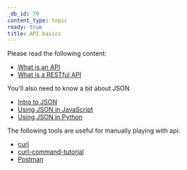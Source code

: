 ```yaml
---
_db_id: 70
content_type: topic
ready: true
title: API basics
---
```


Please read the following content:

- [What is an API](https://medium.freecodecamp.org/what-is-an-api-in-english-please-b880a3214a82)
- [What is a RESTful API](https://searchmicroservices.techtarget.com/definition/RESTful-API)

You'll also need to know a bit about JSON

- [Intro to JSON](https://www.digitalocean.com/community/tutorials/an-introduction-to-json)
- [Using JSON in JavaScript](https://www.w3schools.com/js/js_json_intro.asp)
- [Using JSON in Python](https://www.w3schools.com/python/python_json.asp)

The following tools are useful for manually playing with api:

- [curl](http://conqueringthecommandline.com/book/curl)
- [curl-command-tutorial](https://www.booleanworld.com/curl-command-tutorial-examples/)
- [Postman](https://www.getpostman.com/postman)